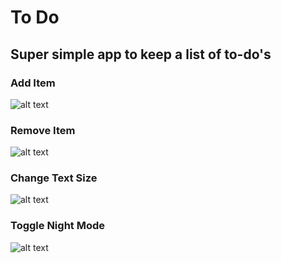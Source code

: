 # To Do
## Super simple app to keep a list of to-do's

### Add Item

![alt text](https://github.com/eamal27/ToDoApp/demo/add_item.gif "Add Item")

### Remove Item

![alt text](https://github.com/eamal27/ToDoApp/demo/remove_item.gif "Delete Item")

### Change Text Size

![alt text](https://github.com/eamal27/ToDoApp/demo/resize.gif "Resize Text")

### Toggle Night Mode

![alt text](https://github.com/eamal27/ToDoApp/demo/night_mode.gif "Toggle Night-Mode")
